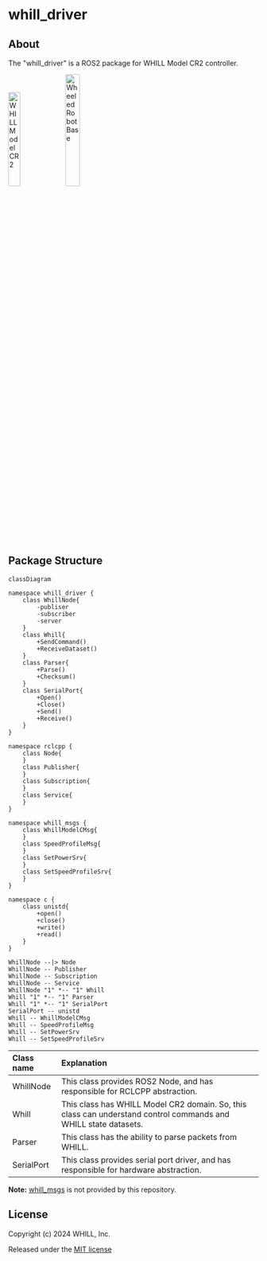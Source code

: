 # whill_driver

## About
The "whill_driver" is a ROS2 package for WHILL Model CR2 controller.

<img width=22% title="WHILL Model CR2" src="https://github.com/WHILL/Model_CR_Technical_Support/assets/129816934/387a8aac-3808-4727-895d-9857059ee342">
<img width=24% title="Wheeled Robot Base" src="https://github.com/WHILL/Model_CR_Technical_Support/assets/129816934/6a63ed45-9e0c-40ca-b71c-8dff614af141">


## Package Structure

```mermaid
classDiagram

namespace whill_driver {
    class WhillNode{
        -publiser
        -subscriber
        -server
    }
    class Whill{
        +SendCommand()
        +ReceiveDataset()
    }
    class Parser{
        +Parse()
        +Checksum()
    }
    class SerialPort{
        +Open()
        +Close()
        +Send()
        +Receive()
    }
}

namespace rclcpp {
    class Node{
    }
    class Publisher{
    }
    class Subscription{
    }
    class Service{
    }
}

namespace whill_msgs {
    class WhillModelCMsg{        
    }
    class SpeedProfileMsg{        
    }
    class SetPowerSrv{
    }
    class SetSpeedProfileSrv{
    }
}

namespace c {
    class unistd{
        +open()
        +close()
        +write()
        +read()
    }
}

WhillNode --|> Node
WhillNode -- Publisher
WhillNode -- Subscription
WhillNode -- Service
WhillNode "1" *-- "1" Whill
Whill "1" *-- "1" Parser
Whill "1" *-- "1" SerialPort
SerialPort -- unistd
Whill -- WhillModelCMsg
Whill -- SpeedProfileMsg
Whill -- SetPowerSrv
Whill -- SetSpeedProfileSrv
```


| Class name | Explanation |
|:---|:---|
| WhillNode | This class provides ROS2 Node, and has responsible for RCLCPP abstraction. |
| Whill | This class has WHILL Model CR2 domain. So, this class can understand control commands and WHILL state datasets. |
| Parser | This class has the ability to parse packets from WHILL. |
| SerialPort | This class provides serial port driver, and has responsible for hardware abstraction. |

**Note:** [whill_msgs](https://github.com/WHILL/ros2_whill_interfaces) is not provided by this repository.

## License

Copyright (c) 2024 WHILL, Inc.

Released under the [MIT license](https://opensource.org/licenses/mit-license.php)
